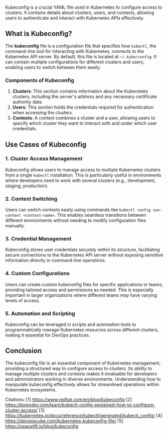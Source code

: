 Kubeconfig is a crucial YAML file used in Kubernetes to configure access to clusters. It contains details about clusters, users, and contexts, allowing users to authenticate and interact with Kubernetes APIs effectively.

## What is Kubeconfig?

The **kubeconfig** file is a configuration file that specifies how `kubectl`, the command-line tool for interacting with Kubernetes, connects to the Kubernetes API server. By default, this file is located at `~/.kube/config`. It can contain multiple configurations for different clusters and users, enabling users to switch between them easily.

### Components of Kubeconfig
1. **Clusters**: This section contains information about the Kubernetes clusters, including the server's address and any necessary certificate authority data.
2. **Users**: This section holds the credentials required for authentication when accessing the clusters.
3. **Contexts**: A context combines a cluster and a user, allowing users to specify which cluster they want to interact with and under which user credentials.

## Use Cases of Kubeconfig

### 1. Cluster Access Management
Kubeconfig allows users to manage access to multiple Kubernetes clusters from a single `kubectl` installation. This is particularly useful in environments where developers need to work with several clusters (e.g., development, staging, production).

### 2. Context Switching
Users can switch contexts easily using commands like `kubectl config use-context <context-name>`. This enables seamless transitions between different environments without needing to modify configuration files manually.

### 3. Credential Management
Kubeconfig stores user credentials securely within its structure, facilitating secure connections to the Kubernetes API server without exposing sensitive information directly in command-line operations.

### 4. Custom Configurations
Users can create custom kubeconfig files for specific applications or teams, providing tailored access and permissions as needed. This is especially important in larger organizations where different teams may have varying levels of access.

### 5. Automation and Scripting
Kubeconfig can be leveraged in scripts and automation tools to programmatically manage Kubernetes resources across different clusters, making it essential for DevOps practices.

## Conclusion

The kubeconfig file is an essential component of Kubernetes management, providing a structured way to configure access to clusters. Its ability to manage multiple clusters and contexts makes it invaluable for developers and administrators working in diverse environments. Understanding how to manipulate kubeconfig effectively allows for streamlined operations within Kubernetes ecosystems.

Citations:
[1] https://www.redhat.com/en/blog/kubeconfig
[2] https://komodor.com/learn/kubectl-config-explained-how-to-configure-cluster-access/
[3] https://kubernetes.io/docs/reference/kubectl/generated/kubectl_config/
[4] https://devopscube.com/kubernetes-kubeconfig-file/
[5] https://spacelift.io/blog/kubeconfig